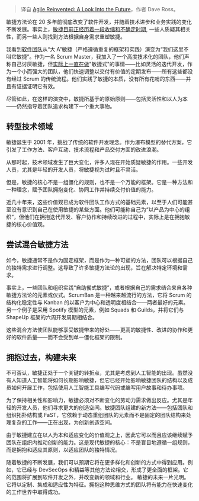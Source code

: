 
<!--
title: 重塑敏捷：展望未来
cover: https://cdn.thenewstack.io/media/2023/10/79f0f01f-developers.jpg
-->



> 译自 [Agile Reinvented: A Look Into the Future](https://thenewstack.io/agile-reinvented-a-look-into-the-future/)，作者 Dave Ross。

敏捷方法论在 20 多年前彻底改变了软件开发，并随着技术进步和业务实践的变化不断发展。事实上，[敏捷目前正经历着一段收缩和不确定时期](https://thenewstack.io/how-low-code-delivers-on-the-promise-of-agile/), 一些人质疑其相关性，而另一些人则找到方法根据自身需求重塑敏捷。

我看到[软件团队](https://thenewstack.io/heres-what-a-software-architect-does-in-an-agile-team/)从“大 A”敏捷（严格遵循重复的框架和实践）演变为“我们这里不叫它敏捷”。作为一名 Scrum Master，我加入了一个高度技术化的团队，他们声称自己讨厌敏捷，但[实际上一直在做](https://thenewstack.io/agile-devops-platform-engineering-confusion-stalls-devs/)"敏捷式"的事情——比如灵活的迭代开发，作为一个小而强大的团队，他们快速调整以交付有价值的定期发布——所有这些都没有经过 Scrum 的传统流程。他们实践了敏捷的本质，没有所有花哨的东西——并且有证据证明它有效。

尽管如此，在这样的演变中，敏捷所基于的原始原则——包括灵活性和以人为本——仍然指导着团队追求构建下一个重大事物。

## 转型技术领域

敏捷诞生于 2001 年，挑战了传统的软件开发理念。作为瀑布模型的替代方案，它引发了工作方法、客户互动、技术流程和产品交付方面的改进浪潮。

从那时起，技术领域发生了巨大变化，许多人现在开始质疑敏捷的作用。一些开发人员，尤其是年轻的开发人员，将敏捷视为过时且不灵活。

但是，敏捷的核心不是一组僵化的规则，也不是一个万能的框架。它是一种方法和一种理念，赋予团队拥抱变化、协同工作并持续交付价值的能力。

近几十年来，这些价值观已成为软件团队工作方式的基础元素，以至于人们可能甚至没有意识到自己在使用敏捷的某些方面。他们可能称自己为“以产品为中心的组织”，但他们在拥抱迭代开发、客户协作和持续改进的过程中，实际上是在拥抱敏捷的核心价值观。

## 尝试混合敏捷方法

如今，敏捷通常不是作为固定框架，而是作为一种可塑的方法，团队可以根据自己的独特需求进行调整。这导致了许多敏捷方法论的出现，旨在解决特定环境和需求。

事实上，一些团队和组织实践“自助餐式敏捷”，或者根据自己的需求结合来自各种敏捷方法论的元素或仪式。ScrumBan 是一种越来越流行的方法，它将 Scrum 的结构化稳定性与 Kanban 的以客户为中心和透明度相结合——两者最好的元素。另一个例子是采用 Spotify 模型的元素，例如 Squads 和 Guilds，并将它们与 ShapeUp 框架的六周开发周期相结合。

这些混合方法使团队能够享受敏捷带来的好处——更高的敏捷性、改进的协作和更好的软件质量——而不会受到单一僵化框架的限制。

## 拥抱过去，构建未来

不可否认，敏捷正处于一个关键的转折点，尤其是考虑到人工智能的出现。虽然没有人知道人工智能将如何长期影响敏捷，但它已经开始影响敏捷团队的结构以及成员如何开展工作，包括使用人工智能工具编写代码或编写用户故事和待办事项。

为了保持相关性和影响力，敏捷必须对不断变化的劳动力需求做出反应。尤其是年轻的开发人员，他们寻求更大的创造空间。敏捷团队组建的新方法——包括团队和组织拓扑结构或 FaST，它依赖于动态重组团队的元素而不是固定的团队结构来处理复杂的工作——正在出现，为创新创造空间。

由于敏捷建立在以人为本和适应变化的价值观之上，因此它可以而且应该继续赋予团队在组织内推动创新的能力。这是现代敏捷的核心：不是盲目地遵循一组规则，而是拥抱和适应其原则，以适应团队的独特情况。

随着敏捷的不断发展，我们可以预期它将在更多样化和创新的方式中得到应用。例如，它已经与 DevSecOps 和精益等其他方法论相交，形成了更全面的框架。它的范围将扩展到软件开发之外，并改变新的领域和行业。
敏捷的未来一片光明。它将以定制、集成和适应性为特征。拥抱这种思维方式的团队将有能力在快速变化的工作世界中取得成功。
